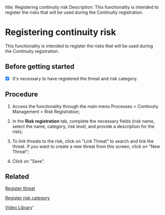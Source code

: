 title: Registering continuity risk
Description: This functionality is intended to register the risks that will be used during the Continuity registration.
# Registering continuity risk

This functionality is intended to register the risks that will be used during the Continuity registration.

Before getting started
--------------------------

- [x] It's necessary to have registered the threat and risk category.

Procedure
-------------

1.  Access the functionality through the main menu Processes \> Continuity
    Management \> Risk Registration;

2.  In the **Risk registration** tab, complete the necessary fields (risk name,
    select the name, category, risk level, and provide a description for the
    risk);

3.  To link threats to the risk, click on "Link Threat" to search and link the
    threat. If you want to create a new threat from this screen, click on "New
    Threat";

4.  Click on "Save".

Related
-----------

[Register threat](/en-us/4biz-helium/processes/continuity/configuration/register-threat.html)

[Register risk category](/en-us/4biz-helium/processes/continuity/configuration/risk-category.html)

<i class='fa fa-youtube-play  fa-2x' style='color:#97ce17;vertical-align: middle;'> </i> [Video Library](https://www.youtube.com/playlist?list=PLB5qK2uzf2RPwpIsGu97d5LVHeTNzpTMC)'

